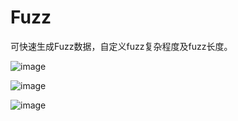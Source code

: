 # Fuzz
可快速生成Fuzz数据，自定义fuzz复杂程度及fuzz长度。

![image](https://user-images.githubusercontent.com/122865609/212847078-c16e5af7-edbb-4558-a8ef-d28989b2e880.png)


![image](https://user-images.githubusercontent.com/122865609/212847293-fa38ed9a-ea86-4522-8155-facf8b459a40.png)

![image](https://user-images.githubusercontent.com/122865609/212847592-e128a37b-2ffd-431c-a18f-cbd2eca25f51.png)
